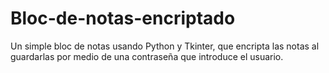 # Bloc-de-notas-encriptado
Un simple bloc de notas usando Python y Tkinter, que encripta las notas al guardarlas por medio de una contraseña que introduce el usuario.


